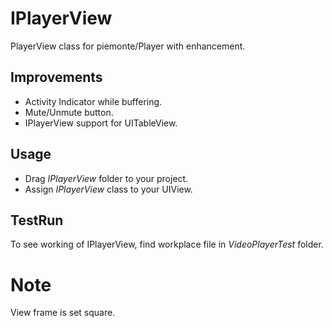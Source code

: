 # IPlayerView
PlayerView class for piemonte/Player with enhancement.

## Improvements
* Activity Indicator while buffering.
* Mute/Unmute button.
* IPlayerView support for UITableView.

## Usage
* Drag *IPlayerView* folder to your project.
* Assign *IPlayerView* class to your UIView.

## TestRun
To see working of IPlayerView, find workplace file in *VideoPlayerTest* folder.

# Note
View frame is set square.

